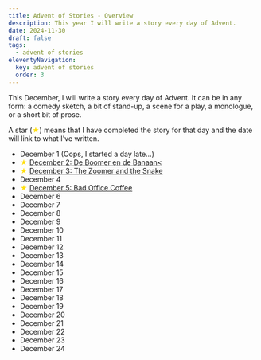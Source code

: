 ```yaml
---
title: Advent of Stories - Overview
description: This year I will write a story every day of Advent.
date: 2024-11-30
draft: false
tags:
  - advent of stories
eleventyNavigation:
  key: advent of stories
  order: 3
---
```


This December, I will write a story every day of Advent. It can be in any form: a comedy sketch, a bit of stand-up, a scene for a play, a monologue, or a short bit of prose.

A star (<font color="ffdf0f">★</font>) means that I have completed the story for that day and the date will link to what I've written.

- December 1 (Oops, I started a day late...)
- <font color="ffdf0f">★</font> [December 2: De Boomer en de Banaan<](advent_of_stories_day_02/)
- <font color="ffdf0f">★</font> [December 3: The Zoomer and the Snake](advent_of_stories_day_03/)
- December 4
- <font color="ffdf0f">★</font> [December 5: Bad Office Coffee](advent_of_stories_day_03/)
- December 6
- December 7
- December 8
- December 9
- December 10
- December 11
- December 12
- December 13
- December 14
- December 15
- December 16
- December 17
- December 18
- December 19
- December 20
- December 21
- December 22
- December 23
- December 24
